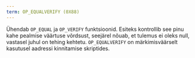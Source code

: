 ```yaml
---
term: OP_EQUALVERIFY (0X88)
---
```


Ühendab `OP_EQUAL` ja `OP_VERIFY` funktsioonid. Esiteks kontrollib see pinu kahe pealmise väärtuse võrdsust, seejärel nõuab, et tulemus ei oleks null, vastasel juhul on tehing kehtetu. `OP_EQUALVERIFY` on märkimisväärselt kasutusel aadressi kinnitamise skriptides.